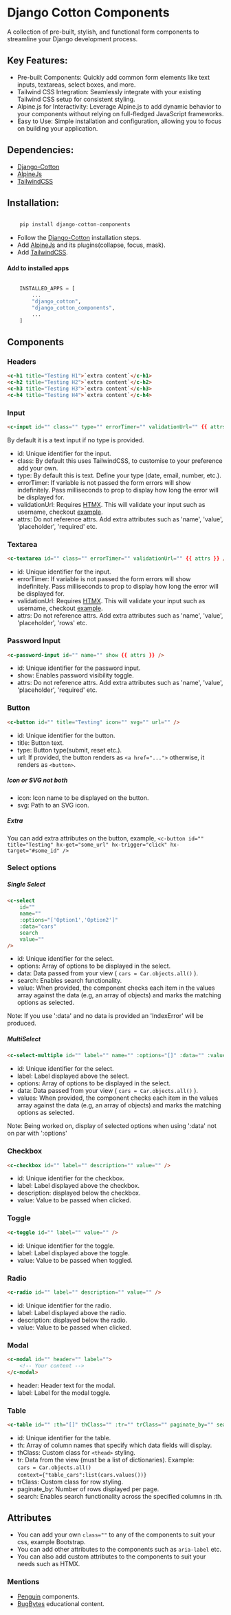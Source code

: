 # Django Cotton Components

A collection of pre-built, stylish, and functional form components to streamline your Django development process.

## Key Features:

- Pre-built Components: Quickly add common form elements like text inputs, textareas, select boxes, and more.
- Tailwind CSS Integration: Seamlessly integrate with your existing Tailwind CSS setup for consistent styling.
- Alpine.js for Interactivity: Leverage Alpine.js to add dynamic behavior to your components without relying on full-fledged JavaScript frameworks.
- Easy to Use: Simple installation and configuration, allowing you to focus on building your application.

## Dependencies:

- [Django-Cotton](https://django-cotton.com/)
- [AlpineJs](https://alpinejs.dev/)
- [TailwindCSS](https://tailwindcss.com/)

## Installation:

```python

    pip install django-cotton-components

```

- Follow the [Django-Cotton](https://django-cotton.com/docs/quickstart#install) installation steps.
- Add [AlpineJs](https://alpinejs.dev/) and its plugins(collapse, focus, mask).
- Add [TailwindCSS](https://tailwindcss.com/).

#### Add to installed apps

```python

    INSTALLED_APPS = [
        ...
        "django_cotton",
        "django_cotton_components",
        ...
    ]

```

## Components

### Headers

```html
<c-h1 title="Testing H1">`extra content`</c-h1>
<c-h2 title="Testing H2">`extra content`</c-h2>
<c-h3 title="Testing H3">`extra content`</c-h3>
<c-h4 title="Testing H4">`extra content`</c-h4>
```

### Input

```html
<c-input id="" class="" type="" errorTimer="" validationUrl="" {{ attrs }} />
```

By default it is a text input if no type is provided.

- id: Unique identifier for the input.
- class: By default this uses TailwindCSS, to customise to your preference add your own.
- type: By default this is text. Define your type (date, email, number, etc.).
- errorTimer: If variable is not passed the form errors will show indefinitely. Pass milliseconds to prop to display how long the error will be displayed for.
- validationUrl: Requires [HTMX](https://htmx.org/). This will validate your input such as username, checkout [example](https://youtu.be/yf7_txKvexk?si=WAuxBFEfnrqmCYWp).
- attrs: Do not reference attrs. Add extra attributes such as 'name', 'value', 'placeholder', 'required' etc.

### Textarea

```html
<c-textarea id="" class="" errorTimer="" validationUrl="" {{ attrs }} />
```

- id: Unique identifier for the input.
- errorTimer: If variable is not passed the form errors will show indefinitely. Pass milliseconds to prop to display how long the error will be displayed for.
- validationUrl: Requires [HTMX](https://htmx.org/). This will validate your input such as username, checkout [example](https://youtu.be/yf7_txKvexk?si=WAuxBFEfnrqmCYWp).
- attrs: Do not reference attrs. Add extra attributes such as 'name', 'value', 'placeholder', 'rows' etc.

### Password Input

```html
<c-password-input id="" name="" show {{ attrs }} />
```

- id: Unique identifier for the password input.
- show: Enables password visibility toggle.
- attrs: Do not reference attrs. Add extra attributes such as 'name', 'value', 'placeholder', 'required' etc.

### Button

```html
<c-button id="" title="Testing" icon="" svg="" url="" />
```

- id: Unique identifier for the button.
- title: Button text.
- type: Button type(submit, reset etc.).
- url: If provided, the button renders as `<a href="...">` otherwise, it renders as `<button>`.

##### Icon or SVG not both

- icon: Icon name to be displayed on the button.
- svg: Path to an SVG icon.

##### Extra

You can add extra attributes on the button, example, `<c-button id="" title="Testing" hx-get="some_url" hx-trigger="click" hx-target="#some_id" />`

### Select options

##### Single Select

```html
<c-select
	id=""
	name=""
	:options="['Option1','Option2']"
	:data="cars"
	search
	value=""
/>
```

- id: Unique identifier for the select.
- options: Array of options to be displayed in the select.
- data: Data passed from your view ( `cars = Car.objects.all()` ).
- search: Enables search functionality.
- value: When provided, the component checks each item in the values array against the data (e.g, an array of objects) and marks the matching options as selected.

Note: If you use ':data' and no data is provided an 'IndexError' will be produced.

##### MultiSelect

```html
<c-select-multiple id="" label="" name="" :options="[]" :data="" :values="" />
```

- id: Unique identifier for the select.
- label: Label displayed above the select.
- options: Array of options to be displayed in the select.
- data: Data passed from your view ( `cars = Car.objects.all()` ).
- values: When provided, the component checks each item in the values array against the data (e.g, an array of objects) and marks the matching options as selected.

Note: Being worked on, display of selected options when using ':data' not on par with ':options'

### Checkbox

```html
<c-checkbox id="" label="" description="" value="" />
```

- id: Unique identifier for the checkbox.
- label: Label displayed above the checkbox.
- description: displayed below the checkbox.
- value: Value to be passed when clicked.

### Toggle

```html
<c-toggle id="" label="" value="" />
```

- id: Unique identifier for the toggle.
- label: Label displayed above the toggle.
- value: Value to be passed when toggled.

### Radio

```html
<c-radio id="" label="" description="" value="" />
```

- id: Unique identifier for the radio.
- label: Label displayed above the radio.
- description: displayed below the radio.
- value: Value to be passed when clicked.

### Modal

```html
<c-modal id="" header="" label="">
	<!-- Your content -->
</c-modal>
```

- header: Header text for the modal.
- label: Label for the modal toggle.

### Table

```html
<c-table id="" :th="[]" thClass="" :tr="" trClass="" paginate_by="" search />
```

- id: Unique identifier for the table.
- th: Array of column names that specify which data fields will display.
- thClass: Custom class for `<thead>` styling.
- tr: Data from the view (must be a list of dictionaries).
  Example:<br>
  `cars = Car.objects.all()`<br>
  `context={"table_cars":list(cars.values())}`
- trClass: Custom class for <tr> row styling.
- paginate_by: Number of rows displayed per page.
- search: Enables search functionality across the specified columns in :th.

## Attributes

- You can add your own `class=""` to any of the components to suit your css, example Bootstrap.
- You can add other attributes to the components such as `aria-label` etc.
- You can also add custom attributes to the components to suit your needs such as HTMX.

### Mentions

- [Penguin](https://www.penguinui.com/) components.
- [BugBytes](https://www.youtube.com/@bugbytes3923) educational content.
